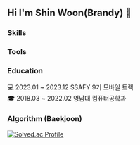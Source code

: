 ## Hi I'm Shin Woon(Brandy) :wave:

### Skills

### Tools

### Education
:computer:  2023.01 ~ 2023.12  SSAFY 9기 모바일 트랙   
:mortar_board:  2018.03 ~ 2022.02  영남대 컴퓨터공학과   

### Algorithm (Baekjoon)
[![Solved.ac Profile](http://mazassumnida.wtf/api/v2/generate_badge?boj=glowie)](https://solved.ac/glowie/)

<!--
**ShinWoon/ShinWoon** is a ✨ _special_ ✨ repository because its `README.md` (this file) appears on your GitHub profile.

Here are some ideas to get you started:

- 🔭 I’m currently working on ...
- 🌱 I’m currently learning ...
- 👯 I’m looking to collaborate on ...
- 🤔 I’m looking for help with ...
-  💬 Ask me about ...
- 📫 How to reach me: ...
- 😄 Pronouns: ...
- ⚡ Fun fact: ...
-->

